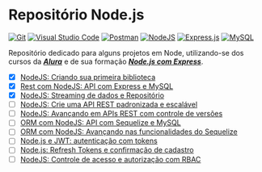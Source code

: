# Repositório Node.js

[![Git](https://img.shields.io/badge/git-%23F05033.svg?style=for-the-badge&logo=git&logoColor=white)](https://git-scm.com/)
[![Visual Studio Code](https://img.shields.io/badge/Visual%20Studio%20Code-0078d7.svg?style=for-the-badge&logo=visual-studio-code&logoColor=white)](https://code.visualstudio.com/)
[![Postman](https://img.shields.io/badge/Postman-FF6C37?style=for-the-badge&logo=postman&logoColor=white)](https://www.postman.com/)
[![NodeJS](https://img.shields.io/badge/node.js-6DA55F?style=for-the-badge&logo=node.js&logoColor=white)](https://nodejs.org/en/)
[![Express.js](https://img.shields.io/badge/express.js-%23404d59.svg?style=for-the-badge&logo=express&logoColor=%2361DAFB)](https://expressjs.com/)
[![MySQL](https://img.shields.io/badge/mysql-%2300f.svg?style=for-the-badge&logo=mysql&logoColor=white)](https://www.mysql.com/)

Repositório dedicado para alguns projetos em Node, utilizando-se dos cursos da [**_Alura_**](https://www.alura.com.br/) e de sua formação [**_Node.js com Express_**](https://cursos.alura.com.br/formacao-node-js-12).

- [x] [NodeJS: Criando sua primeira biblioteca](https://cursos.alura.com.br/course/nodejs-criando-biblioteca)
- [x] [Rest com NodeJS: API com Express e MySQL](https://cursos.alura.com.br/course/node-rest-api)
- [x] [NodeJS: Streaming de dados e Repositório](https://cursos.alura.com.br/course/nodejs-streaming-dados)
- [ ] [NodeJS: Crie uma API REST padronizada e escalável](https://cursos.alura.com.br/course/nodejs-api-rest-padronizada-escalavel)
- [ ] [NodeJS: Avançando em APIs REST com controle de versões](https://cursos.alura.com.br/course/nodejs-api-rest-controle-versao)
- [ ] [ORM com NodeJS: API com Sequelize e MySQL](https://cursos.alura.com.br/course/orm-nodejs-api-sequelize-mysql)
- [ ] [ORM com NodeJS: Avançando nas funcionalidades do Sequelize](https://cursos.alura.com.br/course/orm-nodejs-avancando-sequelize)
- [ ] [Node.js e JWT: autenticação com tokens](https://cursos.alura.com.br/course/node-jwt-autenticacao-tokens)
- [ ] [Node.js: Refresh Tokens e confirmação de cadastro](https://cursos.alura.com.br/course/nodejs-refresh-tokens-confirmacao-cadastro)
- [ ] [NodeJS: Controle de acesso e autorização com RBAC](https://cursos.alura.com.br/course/nodejs-controle-acesso-autorizacao-rbac)
